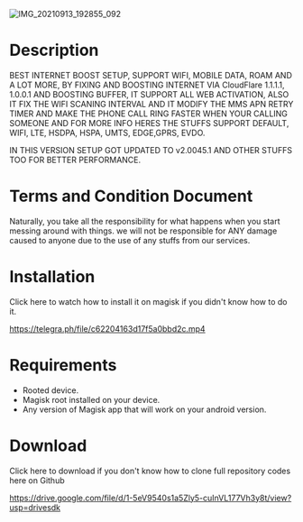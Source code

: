 ![IMG_20210913_192855_092](https://user-images.githubusercontent.com/73354897/133076015-55991caa-e1db-4769-9646-40ef35eee5bb.jpg)



# Description
BEST INTERNET BOOST SETUP, SUPPORT WIFI, MOBILE DATA, ROAM AND A LOT MORE, BY FIXING AND BOOSTING INTERNET VIA CloudFlare 1.1.1.1, 1.0.0.1 AND BOOSTING BUFFER, IT SUPPORT ALL WEB ACTIVATION, ALSO IT FIX THE WIFI SCANING INTERVAL AND IT MODIFY THE MMS APN RETRY TIMER AND MAKE THE PHONE CALL RING FASTER WHEN YOUR CALLING SOMEONE AND FOR MORE INFO HERES THE STUFFS SUPPORT DEFAULT, WIFI, LTE, HSDPA, HSPA, UMTS, EDGE,GPRS, EVDO. 

IN THIS VERSION SETUP GOT UPDATED TO v2.0045.1 AND OTHER STUFFS TOO FOR BETTER PERFORMANCE.


# Terms and Condition Document

Naturally, you take all the responsibility for what happens when you start messing around with things. we will not be responsible for ANY damage caused to anyone due to the use of any stuffs from our services.


# Installation

Click here to watch how to install it on magisk if you didn't know how to do it.

https://telegra.ph/file/c62204163d17f5a0bbd2c.mp4

# Requirements

- Rooted device.
- Magisk root installed on your device.
- Any version of Magisk app that will work on your android version.

# Download 

Click here to download if you don't know how to clone full repository codes here on Github

https://drive.google.com/file/d/1-5eV9540s1a5Zly5-cuInVL177Vh3y8t/view?usp=drivesdk


